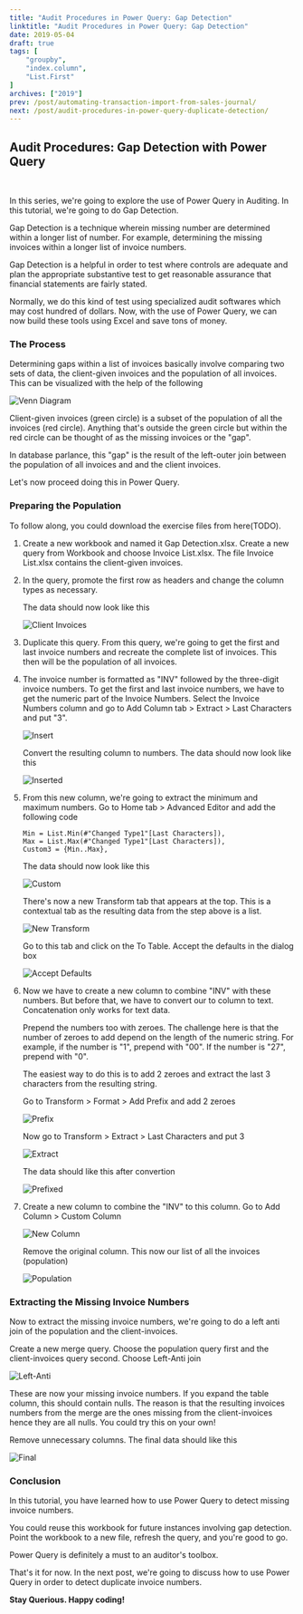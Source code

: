 ```yaml
---
title: "Audit Procedures in Power Query: Gap Detection"
linktitle: "Audit Procedures in Power Query: Gap Detection"
date: 2019-05-04
draft: true
tags: [
    "groupby",
    "index.column",
    "List.First"
]
archives: ["2019"]
prev: /post/automating-transaction-import-from-sales-journal/
next: /post/audit-procedures-in-power-query-duplicate-detection/
---
```



## Audit Procedures: Gap Detection with Power Query
<br>

In this series, we're going to explore the use of Power Query in Auditing. In this tutorial, we're going to do Gap Detection. 

Gap Detection is a technique wherein missing number are determined within a longer list of number. For example, determining the missing invoices within a longer list of invoice numbers.

Gap Detection is a helpful in order to test where controls are adequate and plan the appropriate substantive test to get reasonable assurance that financial statements are fairly stated.

Normally, we do this kind of test using specialized audit softwares which may cost hundred of dollars. Now, with the use of Power Query, we can now build these tools using Excel and save tons of money.

### The Process
Determining gaps within a list of invoices basically involve comparing two sets of data, the client-given invoices and the population of all invoices. This can be visualized with the help of the following

![Venn Diagram](../../static/img/audit-procedures-in-power-query-gap-detection/gap_detection.png)

Client-given invoices (green circle) is a subset of the population of all the invoices (red circle). Anything that's outside the green circle but within the red circle can be thought of as the missing invoices or the "gap".

In database parlance, this "gap" is the result of the left-outer join between the population of all invoices and and the client invoices.

Let's now proceed doing this in Power Query.

### Preparing the Population
To follow along, you could download the exercise files from here(TODO).

1. Create a new workbook and named it Gap Detection.xlsx. Create a new query from Workbook and choose Invoice List.xlsx. The file Invoice List.xlsx contains the client-given invoices.

2. In the query, promote the first row as headers and change the column types as necessary. 

	The data should now look like this
	
	![Client Invoices](../../static/img/audit-procedures-in-power-query-gap-detection/client_invoices.png)

3. Duplicate this query. From this query, we're going to get the first and last invoice numbers and recreate the complete list of invoices. This then will be the population of all invoices.
	
4. The invoice number is formatted as "INV" followed by the three-digit invoice numbers. To get the first and last invoice numbers, we have to get the numeric part of the Invoice Numbers. Select the Invoice Numbers column and go to Add Column tab > Extract > Last Characters and put "3".

	![Insert](../../static/img/audit-procedures-in-power-query-gap-detection/insert.png)

	Convert the resulting column to numbers. The data should now look like this

	![Inserted](../../static/img/audit-procedures-in-power-query-gap-detection/inserted.png)


5. From this new column, we're going to extract the minimum and maximum numbers. Go to Home tab > Advanced Editor and add the following code
	
	```
	Min = List.Min(#"Changed Type1"[Last Characters]),
    Max = List.Max(#"Changed Type1"[Last Characters]),
    Custom3 = {Min..Max},
	```

	The data should now look like this

	![Custom](../../static/img/audit-procedures-in-power-query-gap-detection/custom.png)
	
	
	There's now a new Transform tab that appears at the top. This is a contextual tab as the resulting data from the step above is a list. 

	![New Transform](../../static/img/audit-procedures-in-power-query-gap-detection/new_transform.png)


	Go to this tab and click on the To Table. Accept the defaults in the dialog box

	![Accept Defaults](../../static/img/audit-procedures-in-power-query-gap-detection/accept_defaults.png)
	

6. Now we have to create a new column to combine "INV" with these numbers. But before that, we have to convert our to column to text. Concatenation only works for text data. 
	
	Prepend the numbers too with zeroes. The challenge here is that the number of zeroes to add depend on the length of the numeric string. For example, if the number is "1", prepend with "00". If the number is "27", prepend with "0". 

	The easiest way to do this is to add 2 zeroes and extract the last 3 characters from the resulting string. 

	Go to Transform > Format > Add Prefix and add 2 zeroes

	![Prefix](../../static/img/audit-procedures-in-power-query-gap-detection/prefix.png)

	Now go to Transform > Extract > Last Characters and put 3
	
	![Extract](../../static/img/audit-procedures-in-power-query-gap-detection/extract.png)

	The data should like this after convertion

	![Prefixed](../../static/img/audit-procedures-in-power-query-gap-detection/prefixed.png)


7. Create a new column to combine the "INV" to this column. Go to Add Column > Custom Column

	![New Column](../../static/img/audit-procedures-in-power-query-gap-detection/new_col.png)

	Remove the original column. This now our list of all the invoices (population)

	![Population](../../static/img/audit-procedures-in-power-query-gap-detection/population.png)

### Extracting the Missing Invoice Numbers
Now to extract the missing invoice numbers, we're going to do a left anti join of the population and the client-invoices.

Create a new merge query. Choose the population query first and the client-invoices query second. Choose Left-Anti join
	
![Left-Anti](../../static/img/audit-procedures-in-power-query-gap-detection/left-anti.png)

These are now your missing invoice numbers. If you expand the table column, this should contain nulls. The reason is that the resulting invoices numbers from the merge are the ones missing from the client-invoices hence they are all nulls. You could try this on your own!

Remove unnecessary columns. The final data should like this

![Final](../../static/img/audit-procedures-in-power-query-gap-detection/final.png)

### Conclusion
In this tutorial, you have learned how to use Power Query to detect missing invoice numbers. 

You could reuse this workbook for future instances involving gap detection. Point the workbook to a new file, refresh the query, and you're good to go. 

Power Query is definitely a must to an auditor's toolbox.

That's it for now. In the next post, we're going to discuss how to use Power Query in order to detect duplicate invoice numbers.

**Stay Querious. Happy coding!**


	





	







